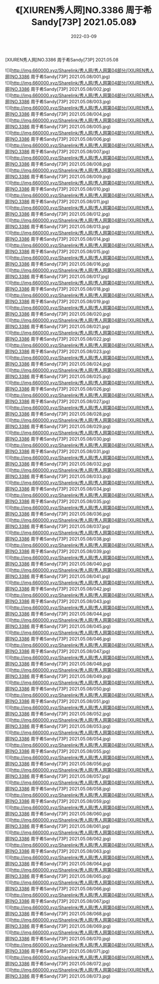 ﻿---
layout: post
title:  《[XIUREN秀人网]NO.3386 周于希Sandy[73P] 2021.05.08》
date:   2022-03-09
img: http://img.660000.xyz/Sharelink/秀人网/秀人网第04部分/[XIUREN秀人网]NO.3386 周于希Sandy[73P] 2021.05.08/000.jpg
categories: [美女, 清纯, 唯美]
---

[XIUREN秀人网]NO.3386 周于希Sandy[73P] 2021.05.08

 ![](http://img.660000.xyz/Sharelink/秀人网/秀人网第04部分/[XIUREN秀人网]NO.3386 周于希Sandy[73P] 2021.05.08/001.jpg) <br>![](http://img.660000.xyz/Sharelink/秀人网/秀人网第04部分/[XIUREN秀人网]NO.3386 周于希Sandy[73P] 2021.05.08/002.jpg) <br>![](http://img.660000.xyz/Sharelink/秀人网/秀人网第04部分/[XIUREN秀人网]NO.3386 周于希Sandy[73P] 2021.05.08/003.jpg) <br>![](http://img.660000.xyz/Sharelink/秀人网/秀人网第04部分/[XIUREN秀人网]NO.3386 周于希Sandy[73P] 2021.05.08/004.jpg) <br>![](http://img.660000.xyz/Sharelink/秀人网/秀人网第04部分/[XIUREN秀人网]NO.3386 周于希Sandy[73P] 2021.05.08/005.jpg) <br>![](http://img.660000.xyz/Sharelink/秀人网/秀人网第04部分/[XIUREN秀人网]NO.3386 周于希Sandy[73P] 2021.05.08/006.jpg) <br>![](http://img.660000.xyz/Sharelink/秀人网/秀人网第04部分/[XIUREN秀人网]NO.3386 周于希Sandy[73P] 2021.05.08/007.jpg) <br>![](http://img.660000.xyz/Sharelink/秀人网/秀人网第04部分/[XIUREN秀人网]NO.3386 周于希Sandy[73P] 2021.05.08/008.jpg) <br>![](http://img.660000.xyz/Sharelink/秀人网/秀人网第04部分/[XIUREN秀人网]NO.3386 周于希Sandy[73P] 2021.05.08/009.jpg) <br>![](http://img.660000.xyz/Sharelink/秀人网/秀人网第04部分/[XIUREN秀人网]NO.3386 周于希Sandy[73P] 2021.05.08/010.jpg) <br>![](http://img.660000.xyz/Sharelink/秀人网/秀人网第04部分/[XIUREN秀人网]NO.3386 周于希Sandy[73P] 2021.05.08/011.jpg) <br>![](http://img.660000.xyz/Sharelink/秀人网/秀人网第04部分/[XIUREN秀人网]NO.3386 周于希Sandy[73P] 2021.05.08/012.jpg) <br>![](http://img.660000.xyz/Sharelink/秀人网/秀人网第04部分/[XIUREN秀人网]NO.3386 周于希Sandy[73P] 2021.05.08/013.jpg) <br>![](http://img.660000.xyz/Sharelink/秀人网/秀人网第04部分/[XIUREN秀人网]NO.3386 周于希Sandy[73P] 2021.05.08/014.jpg) <br>![](http://img.660000.xyz/Sharelink/秀人网/秀人网第04部分/[XIUREN秀人网]NO.3386 周于希Sandy[73P] 2021.05.08/015.jpg) <br>![](http://img.660000.xyz/Sharelink/秀人网/秀人网第04部分/[XIUREN秀人网]NO.3386 周于希Sandy[73P] 2021.05.08/016.jpg) <br>![](http://img.660000.xyz/Sharelink/秀人网/秀人网第04部分/[XIUREN秀人网]NO.3386 周于希Sandy[73P] 2021.05.08/017.jpg) <br>![](http://img.660000.xyz/Sharelink/秀人网/秀人网第04部分/[XIUREN秀人网]NO.3386 周于希Sandy[73P] 2021.05.08/018.jpg) <br>![](http://img.660000.xyz/Sharelink/秀人网/秀人网第04部分/[XIUREN秀人网]NO.3386 周于希Sandy[73P] 2021.05.08/019.jpg) <br>![](http://img.660000.xyz/Sharelink/秀人网/秀人网第04部分/[XIUREN秀人网]NO.3386 周于希Sandy[73P] 2021.05.08/020.jpg) <br>![](http://img.660000.xyz/Sharelink/秀人网/秀人网第04部分/[XIUREN秀人网]NO.3386 周于希Sandy[73P] 2021.05.08/021.jpg) <br>![](http://img.660000.xyz/Sharelink/秀人网/秀人网第04部分/[XIUREN秀人网]NO.3386 周于希Sandy[73P] 2021.05.08/022.jpg) <br>![](http://img.660000.xyz/Sharelink/秀人网/秀人网第04部分/[XIUREN秀人网]NO.3386 周于希Sandy[73P] 2021.05.08/023.jpg) <br>![](http://img.660000.xyz/Sharelink/秀人网/秀人网第04部分/[XIUREN秀人网]NO.3386 周于希Sandy[73P] 2021.05.08/024.jpg) <br>![](http://img.660000.xyz/Sharelink/秀人网/秀人网第04部分/[XIUREN秀人网]NO.3386 周于希Sandy[73P] 2021.05.08/025.jpg) <br>![](http://img.660000.xyz/Sharelink/秀人网/秀人网第04部分/[XIUREN秀人网]NO.3386 周于希Sandy[73P] 2021.05.08/026.jpg) <br>![](http://img.660000.xyz/Sharelink/秀人网/秀人网第04部分/[XIUREN秀人网]NO.3386 周于希Sandy[73P] 2021.05.08/027.jpg) <br>![](http://img.660000.xyz/Sharelink/秀人网/秀人网第04部分/[XIUREN秀人网]NO.3386 周于希Sandy[73P] 2021.05.08/028.jpg) <br>![](http://img.660000.xyz/Sharelink/秀人网/秀人网第04部分/[XIUREN秀人网]NO.3386 周于希Sandy[73P] 2021.05.08/029.jpg) <br>![](http://img.660000.xyz/Sharelink/秀人网/秀人网第04部分/[XIUREN秀人网]NO.3386 周于希Sandy[73P] 2021.05.08/030.jpg) <br>![](http://img.660000.xyz/Sharelink/秀人网/秀人网第04部分/[XIUREN秀人网]NO.3386 周于希Sandy[73P] 2021.05.08/031.jpg) <br>![](http://img.660000.xyz/Sharelink/秀人网/秀人网第04部分/[XIUREN秀人网]NO.3386 周于希Sandy[73P] 2021.05.08/032.jpg) <br>![](http://img.660000.xyz/Sharelink/秀人网/秀人网第04部分/[XIUREN秀人网]NO.3386 周于希Sandy[73P] 2021.05.08/033.jpg) <br>![](http://img.660000.xyz/Sharelink/秀人网/秀人网第04部分/[XIUREN秀人网]NO.3386 周于希Sandy[73P] 2021.05.08/034.jpg) <br>![](http://img.660000.xyz/Sharelink/秀人网/秀人网第04部分/[XIUREN秀人网]NO.3386 周于希Sandy[73P] 2021.05.08/035.jpg) <br>![](http://img.660000.xyz/Sharelink/秀人网/秀人网第04部分/[XIUREN秀人网]NO.3386 周于希Sandy[73P] 2021.05.08/036.jpg) <br>![](http://img.660000.xyz/Sharelink/秀人网/秀人网第04部分/[XIUREN秀人网]NO.3386 周于希Sandy[73P] 2021.05.08/037.jpg) <br>![](http://img.660000.xyz/Sharelink/秀人网/秀人网第04部分/[XIUREN秀人网]NO.3386 周于希Sandy[73P] 2021.05.08/038.jpg) <br>![](http://img.660000.xyz/Sharelink/秀人网/秀人网第04部分/[XIUREN秀人网]NO.3386 周于希Sandy[73P] 2021.05.08/039.jpg) <br>![](http://img.660000.xyz/Sharelink/秀人网/秀人网第04部分/[XIUREN秀人网]NO.3386 周于希Sandy[73P] 2021.05.08/040.jpg) <br>![](http://img.660000.xyz/Sharelink/秀人网/秀人网第04部分/[XIUREN秀人网]NO.3386 周于希Sandy[73P] 2021.05.08/041.jpg) <br>![](http://img.660000.xyz/Sharelink/秀人网/秀人网第04部分/[XIUREN秀人网]NO.3386 周于希Sandy[73P] 2021.05.08/042.jpg) <br>![](http://img.660000.xyz/Sharelink/秀人网/秀人网第04部分/[XIUREN秀人网]NO.3386 周于希Sandy[73P] 2021.05.08/043.jpg) <br>![](http://img.660000.xyz/Sharelink/秀人网/秀人网第04部分/[XIUREN秀人网]NO.3386 周于希Sandy[73P] 2021.05.08/044.jpg) <br>![](http://img.660000.xyz/Sharelink/秀人网/秀人网第04部分/[XIUREN秀人网]NO.3386 周于希Sandy[73P] 2021.05.08/045.jpg) <br>![](http://img.660000.xyz/Sharelink/秀人网/秀人网第04部分/[XIUREN秀人网]NO.3386 周于希Sandy[73P] 2021.05.08/046.jpg) <br>![](http://img.660000.xyz/Sharelink/秀人网/秀人网第04部分/[XIUREN秀人网]NO.3386 周于希Sandy[73P] 2021.05.08/047.jpg) <br>![](http://img.660000.xyz/Sharelink/秀人网/秀人网第04部分/[XIUREN秀人网]NO.3386 周于希Sandy[73P] 2021.05.08/048.jpg) <br>![](http://img.660000.xyz/Sharelink/秀人网/秀人网第04部分/[XIUREN秀人网]NO.3386 周于希Sandy[73P] 2021.05.08/049.jpg) <br>![](http://img.660000.xyz/Sharelink/秀人网/秀人网第04部分/[XIUREN秀人网]NO.3386 周于希Sandy[73P] 2021.05.08/050.jpg) <br>![](http://img.660000.xyz/Sharelink/秀人网/秀人网第04部分/[XIUREN秀人网]NO.3386 周于希Sandy[73P] 2021.05.08/051.jpg) <br>![](http://img.660000.xyz/Sharelink/秀人网/秀人网第04部分/[XIUREN秀人网]NO.3386 周于希Sandy[73P] 2021.05.08/052.jpg) <br>![](http://img.660000.xyz/Sharelink/秀人网/秀人网第04部分/[XIUREN秀人网]NO.3386 周于希Sandy[73P] 2021.05.08/053.jpg) <br>![](http://img.660000.xyz/Sharelink/秀人网/秀人网第04部分/[XIUREN秀人网]NO.3386 周于希Sandy[73P] 2021.05.08/054.jpg) <br>![](http://img.660000.xyz/Sharelink/秀人网/秀人网第04部分/[XIUREN秀人网]NO.3386 周于希Sandy[73P] 2021.05.08/055.jpg) <br>![](http://img.660000.xyz/Sharelink/秀人网/秀人网第04部分/[XIUREN秀人网]NO.3386 周于希Sandy[73P] 2021.05.08/056.jpg) <br>![](http://img.660000.xyz/Sharelink/秀人网/秀人网第04部分/[XIUREN秀人网]NO.3386 周于希Sandy[73P] 2021.05.08/057.jpg) <br>![](http://img.660000.xyz/Sharelink/秀人网/秀人网第04部分/[XIUREN秀人网]NO.3386 周于希Sandy[73P] 2021.05.08/058.jpg) <br>![](http://img.660000.xyz/Sharelink/秀人网/秀人网第04部分/[XIUREN秀人网]NO.3386 周于希Sandy[73P] 2021.05.08/059.jpg) <br>![](http://img.660000.xyz/Sharelink/秀人网/秀人网第04部分/[XIUREN秀人网]NO.3386 周于希Sandy[73P] 2021.05.08/060.jpg) <br>![](http://img.660000.xyz/Sharelink/秀人网/秀人网第04部分/[XIUREN秀人网]NO.3386 周于希Sandy[73P] 2021.05.08/061.jpg) <br>![](http://img.660000.xyz/Sharelink/秀人网/秀人网第04部分/[XIUREN秀人网]NO.3386 周于希Sandy[73P] 2021.05.08/062.jpg) <br>![](http://img.660000.xyz/Sharelink/秀人网/秀人网第04部分/[XIUREN秀人网]NO.3386 周于希Sandy[73P] 2021.05.08/063.jpg) <br>![](http://img.660000.xyz/Sharelink/秀人网/秀人网第04部分/[XIUREN秀人网]NO.3386 周于希Sandy[73P] 2021.05.08/064.jpg) <br>![](http://img.660000.xyz/Sharelink/秀人网/秀人网第04部分/[XIUREN秀人网]NO.3386 周于希Sandy[73P] 2021.05.08/065.jpg) <br>![](http://img.660000.xyz/Sharelink/秀人网/秀人网第04部分/[XIUREN秀人网]NO.3386 周于希Sandy[73P] 2021.05.08/066.jpg) <br>![](http://img.660000.xyz/Sharelink/秀人网/秀人网第04部分/[XIUREN秀人网]NO.3386 周于希Sandy[73P] 2021.05.08/067.jpg) <br>![](http://img.660000.xyz/Sharelink/秀人网/秀人网第04部分/[XIUREN秀人网]NO.3386 周于希Sandy[73P] 2021.05.08/068.jpg) <br>![](http://img.660000.xyz/Sharelink/秀人网/秀人网第04部分/[XIUREN秀人网]NO.3386 周于希Sandy[73P] 2021.05.08/069.jpg) <br>![](http://img.660000.xyz/Sharelink/秀人网/秀人网第04部分/[XIUREN秀人网]NO.3386 周于希Sandy[73P] 2021.05.08/070.jpg) <br>![](http://img.660000.xyz/Sharelink/秀人网/秀人网第04部分/[XIUREN秀人网]NO.3386 周于希Sandy[73P] 2021.05.08/071.jpg) <br>![](http://img.660000.xyz/Sharelink/秀人网/秀人网第04部分/[XIUREN秀人网]NO.3386 周于希Sandy[73P] 2021.05.08/072.jpg) <br>![](http://img.660000.xyz/Sharelink/秀人网/秀人网第04部分/[XIUREN秀人网]NO.3386 周于希Sandy[73P] 2021.05.08/073.jpg) <br>
